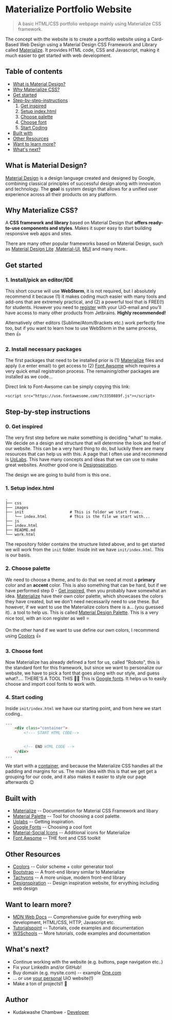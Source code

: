 # Materialize Portfolio Website
> A basic HTML/CSS portfolio webpage mainly using Materialize CSS framework.

The concept with the website is to create a portfolio website using a Card-Based Web Design using a
Material Design CSS Framework and Library called [Materialize](materializecss.com/getting-started.html).
It provides HTML code, CSS and Javascript, making it much easier to get started with web development.


## Table of contents
* [What is Material Design?](#what-is-material-design)
* [Why Materialize CSS?](#why-materialize-css)
* [Get started](#get-started)
* [Step-by-step-instructions](#step-by-step-instructions)
    1. [Get inspired](#0-get-inspired)
    2. [Setup index.html](#1-setup-index.html)
    3. [Choose palette](#2-choose-palette)
    4. [Choose font](#3-choose-font)
    5. [Start Coding](#4-start-coding)
* [Built with](#5-built-with)
* [Other Resources](#other-resources)
* [Want to learn more?](#want-to-learn-more)
* [What's next?](#whats-next)

## What is Material Design?

[Material Design](https://material.io/guidelines/#) is a design language created and designed by Google, combining classical principles of successful design
along with innovation and technology. The **goal** is system design that allows for a unified
user experience across all their products on any platform.

## Why Materialize CSS?
A **CSS framework and library** based on Material Design that **offers ready-to-use components and styles**. Makes
it super easy to start building responsive web apps and sites.

There are many other popular frameworks based on Material Design, such as [Material Design Lite](https://getmdl.io)
,[Material-UI](http://www.material-ui.com/#/), [MUI](https://www.muicss.com) and many more..


## Get started

### 1. Install/pick an editor/IDE

This short course will use **WebStorm**, it is not required, but I absolutely recommend it because (1)
it makes coding much easier with many tools and add-ons that are extremely practical, and (2) a powerful
tool that is FREE(!) for students. However you need to [register](https://www.jetbrains.com/student/) with your UiO-email
and you'll have access to many other products from Jetbrains. **Highly recommended!**

Alternatively other editors (Sublime/Atom/Brackets etc.) work perfectly fine too, but if you want to learn how
to use WebStorm in the same process, then :thumbsup:    

### 2. Install necessary packages

The first packages that need to be installed prior is (1) [Materialize](http://materializecss.com/getting-started.html)
files and apply (i.e enter email) to get access to (2) [Font Awsome](http://fontawesome.io) which requires a very quick email
registration process. The remaining/other packages are installed as we code...

Direct link to Font-Awsome can be simply copying this link:

```
<script src="https://use.fontawesome.com/7c3350889f.js"></script>

```

## Step-by-step instructions


### 0. Get inspired

The very first step before we make something is deciding "what" to make. We decide on a design
and structure that will determine the look and feel of our website. This can be a very hard thing to
do, but luckily there are many resources that can help us with this. A page that I often use and
recommend is [UpLabs](https://www.uplabs.com). This have many concepts and ideas that we can use to
make great websites. Another good one is [Designspiration](https://www.designspiration.net).

The design we are going to build from is this one..


### 1. Setup index.html

    .
    ├── css
    ├── images
    ├── init                    # This is folder we start from..
    │   └── index.html          # This is the file we start with...
    ├── js
    ├── index.html
    ├── README.md
    └── work.html

The repository folder contains the structure listed above, and to get started we
will work from the `init` folder. Inside init we have `init/index.html`. This is
our basis.

### 2. Choose palette

We need to choose a theme, and to do that we need at most a **primary** color and an **accent** color.
This is also something that can be hard, but if we have performed step 0 - [Get inspired](#get-inspired), then
you probably have somewhat an idea. [Materialize](http://materializecss.com/color.html) have their own color palette, which showcases the
colors they have created, but we don't need necessarily need to use these. But however, if
we want to use the Materialize colors there is a... (you guessed it).. a tool to help us. This is called
[Material Design Palette](https://www.materialpalette.com). This is a very nice tool, with an icon register as well :star:

On the other hand if we want to use define our own colors, I recommend using [Coolors](https://coolors.co) :thumbsup:

### 3. Choose font

Now Materialize has already defined a font for us, called "Roboto", this is the standard font
for this framework, but since we want to personalize our website, we have to pick a font
that goes along with our style, and guess what?.... THERE'S A TOOL THIS :tada::100: This is [Google fonts](https://fonts.google.com).
It helps us to easily choose and import cool fonts to work with.

### 4. Start coding

Inside `init/index.html` we have our starting point, and from here we start coding..

```html
...
    <div class="container">
        <!--- START HTML CODE-->


        <!-- END HTML CODE -->
    </div>
...

```

We start with a [container](http://materializecss.com/grid.html), and because the Materialize CSS handles all the padding and margins for us.
The main idea with this is that we get get a grouping for our code, and it also makes
it easier to style our page afterwards :wink:

## Built with

* [Materialize](materializecss.com/getting-started.html) -- Documentation for Material CSS Framework and libary
* [Material Palette](https://www.materialpalette.com) -- Tool for choosing a cool palette.
* [Uplabs](https://www.uplabs.com) -- Getting inspiration.
* [Google Fonts](https://fonts.google.com) -- Choosing a cool font
* [Material-Social Icons](https://terrymooreii.github.io/materialize-social/) -- Additional icons for Materialize
* [Font Awsome](http://fontawesome.io) -- THE font and CSS toolkit


## Other Resources
* [Coolors](https://coolors.co) -- Color scheme + color generator tool
* [Bootstrap](http://getbootstrap.com) -- A front-end library similar to Materialize
* [Tachyons](http://tachyons.io) -- A more unique, modern front-end library
* [Designspiration](https://www.designspiration.net) -- Design inspiration website, for ervything including web design


## Want to learn more?
* [MDN Web Docs]() -- Comprehensive guide for everything web development, HTML/CSS, HTTP, Javascript etc.
* [Tutorialspoint](https://www.tutorialspoint.com/html/) -- Tutorials, code examples and documentation
* [W3Schools](https://www.w3schools.com/html/default.asp) -- More tutorials, code examples and documentation

## What's next?

* Continue working with the website (e.g. buttons, page navigation etc..)
* Fix your LinkedIn and/or GitHub!
* Buy domain (e.g. mysite.com) -- example [One.com](https://www.one.com/no/domene/kjope-domene)
* ... or use [your personal](http://www.uio.no/tjenester/it/web/personlig-nettside/hjelp/www.html) UiO website(!)
* Make a ton of projects!! :tada:

## Author
* Kudakwashe Chambwe - [Developer](https://github.com/kudachambwe)